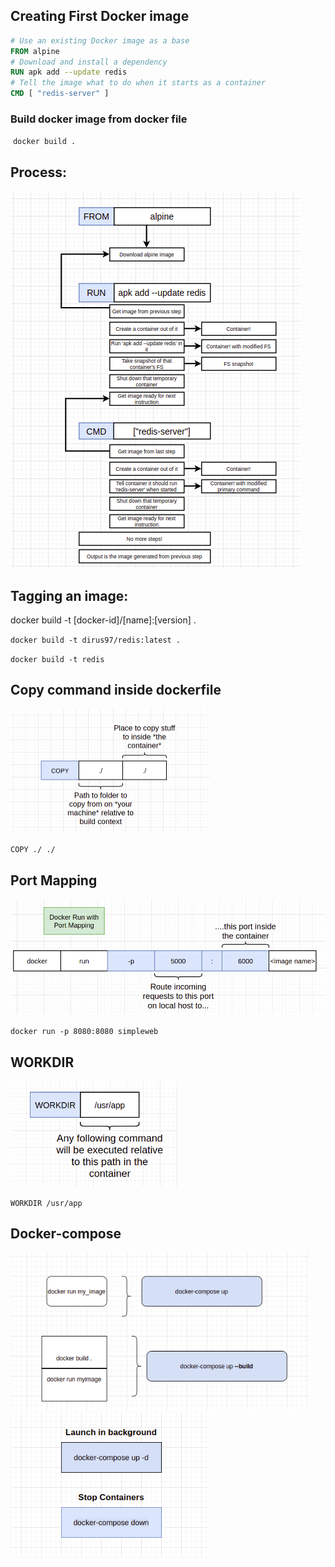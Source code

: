 ## Creating First Docker image

```dockerfile
# Use an existing Docker image as a base
FROM alpine
# Download and install a dependency
RUN apk add --update redis
# Tell the image what to do when it starts as a container
CMD [ "redis-server" ]
```

### Build docker image from docker file 

​	`docker build .`

## Process:

<img src="./images/Screenshot from 2021-05-08 11-56-03.png" style="zoom:100%;" />

## Tagging an image:

docker build -t [docker-id]/[name]:[version] .

`docker build -t dirus97/redis:latest .`

`docker build -t redis`

## Copy command inside dockerfile

<img src="./images/Screenshot from 2021-05-08 15-16-24.png" style="zoom:50%;" />

`COPY ./ ./`

## Port Mapping

<img src="./images/Screenshot from 2021-05-08 15-20-11.png" style="zoom:67%;" />

`docker run -p 8080:8080 simpleweb`

## WORKDIR

<img src="./images/Screenshot from 2021-05-08 15-37-44.png" style="zoom:67%;" />

`WORKDIR /usr/app`

## Docker-compose

<img src="./images/Screenshot from 2021-05-08 18-47-39.png" style="zoom: 80%;" />



<img src="./images/Screenshot from 2021-05-14 11-38-14.png" style="zoom:80%;" />